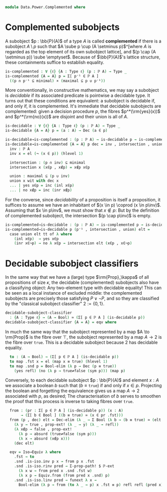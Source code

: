 <!--
```agda
{-# OPTIONS -vtactic.hlevel:10 #-}
open import 1Lab.Prelude

open import Data.Power
open import Data.Bool
open import Data.Dec
open import Data.Sum
```
-->

```agda
module Data.Power.Complemented where
```

# Complemented subobjects

A subobject $p : \bb{P}(A)$ of a type $A$ is called **complemented** if
there is a subobject $A \setminus p$ such that $A \sube p \cup (A
\setminus p)$^[where $A$ is regarded as the top element of its own
subobject lattice], and $(p \cap (A \setminus p)) \sube \emptyset$.
Because of $\bb{P}(A)$'s lattice structure, these containments suffice
to establish equality.

<!--
```agda
private variable
  ℓ : Level
  A : Type ℓ
  p q r : ℙ A
```
-->

```agda
is-complemented : ∀ {ℓ} {A : Type ℓ} (p : ℙ A) → Type _
is-complemented {A = A} p = Σ[ p⁻¹ ∈ ℙ A ]
  ((p ∩ p⁻¹ ⊆ minimal) × (maximal ⊆ p ∪ p⁻¹))
```

More conventionally, in constructive mathematics, we may say a subobject
is _decidable_ if its associated predicate is pointwise a decidable
type. It turns out that these conditions are equivalent: a subobject is
decidable if, and only if, it is complemented. It's immediate that
decidable subobjects are complemented: given a decision procedure $p$,
the fibres $p^*(\rm{yes}(x))$ and $p^*(\rm{no}(x))$ are disjoint and
their union is all of $A$.

```agda
is-decidable : ∀ {ℓ} {A : Type ℓ} (p : ℙ A) → Type _
is-decidable {A = A} p = (a : A) → Dec (a ∈ p)

is-decidable→is-complemented : (p : ℙ A) → is-decidable p → is-complemented p
is-decidable→is-complemented {A = A} p dec = inv , intersection , union where
  inv : ℙ A
  inv x = el (¬ (x ∈ p)) (hlevel 1)

  intersection : (p ∩ inv) ⊆ minimal
  intersection x (x∈p , x∉p) = x∉p x∈p

  union : maximal ⊆ (p ∪ inv)
  union x wit with dec x
  ... | yes x∈p = inc (inl x∈p)
  ... | no x∉p = inc (inr x∉p)
```

For the converse, since _decidability_ of a proposition is itself a
proposition, it suffices to assume we have an inhabitant of $(x \in p)
\coprod (x \in p\inv)$. Assuming that $x \in p\inv$, we must show that
$x \notin p$: But by the definition of complemented subobject, the
intersection $(p \cap p\inv)$ is empty.

```agda
is-complemented→is-decidable : (p : ℙ A) → is-complemented p → is-decidable p
is-complemented→is-decidable p (p⁻¹ , intersection , union) elt =
  case union elt tt of λ where
    (inl x∈p)  → yes x∈p
    (inr x∈¬p) → no λ x∈p → intersection elt (x∈p , x∈¬p)
```

# Decidable subobject classifiers

In the same way that we have a (large) type $\rm{Prop}_\kappa$ of all
propositions of size $\kappa$, the decidable (complemented) subobjects
also have a classifying object: Any two-element type with decidable
equality! This can be seen as a local instance of excluded middle: the
complemented subobjects are precisely those satisfying $P \lor \neg P$,
and so they are classified by the "classical subobject classifier" $2 :=
\{ 0, 1 \}$.

```agda
decidable-subobject-classifier
  : {A : Type ℓ} → (A → Bool) ≃ (Σ[ p ∈ ℙ A ] (is-decidable p))
decidable-subobject-classifier {A = A} = eqv where
```

In much the same way that the subobject represented by a map $A \to
\rm{Prop}$ is the fibre over $\top$, the subobject represented by a map
$A \to 2$ is the fibre over $\mathtt{true}$. This is a decidable
subobject because $2$ has decidable equality.

```agda
  to : (A → Bool) → (Σ[ p ∈ ℙ A ] (is-decidable p))
  to map .fst x = el (map x ≡ true) (hlevel 1)
  to map .snd p = Bool-elim (λ p → Dec (p ≡ true))
    (yes refl) (no (λ p → true≠false (sym p))) (map p)
```

Conversely, to each decidable subobject $p : \bb{P}(A)$ and element $x :
A$ we associate a boolean $b$ such that $(b \equiv \mathtt{true})$ if
and only if $x \in p$. Projecting the boolean and forgetting the
equivalence gives us a map $A \to 2$ associated with $p$, as desired;
The characterisation of $b$ serves to smoothen the proof that this
process is inverse to taking fibres over $\mathtt{true}$.

```agda
  from : (pr : Σ[ p ∈ ℙ A ] (is-decidable p)) (x : A)
       → (Σ[ b ∈ Bool ] ((b ≡ true) ≃ (x ∈ pr .fst)))
  from (p , dec) elt = Dec-elim (λ _ → Σ Bool (λ b → (b ≡ true) ≃ (elt ∈ p)))
    (λ y → true , prop-ext! (λ _ → y) (λ _ → refl))
    (λ x∉p → false , prop-ext!
      (λ p → absurd (true≠false (sym p)))
      (λ x → absurd (x∉p x)))
    (dec elt)

  eqv = Iso→Equiv λ where
    .fst → to
    .snd .is-iso.inv p x → from p x .fst
    .snd .is-iso.rinv pred → Σ-prop-path! $ ℙ-ext
      (λ x w → from pred x .snd .fst w)
      (λ x p → Equiv.from (from pred x .snd) p)
    .snd .is-iso.linv pred → funext λ x →
      Bool-elim (λ p → from (to λ _ → p) x .fst ≡ p) refl refl (pred x)
```
